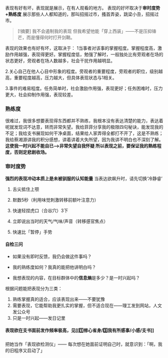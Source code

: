 表现有好有坏，表现就是展示，在有人观看的地方。
表现的好坏取决于**审时度势+熟练度**
展示那些人人都知道的，那叫招摇过市，搔首弄姿，跳梁小丑，招摇过市。

> [!摘要]
> 我不会遏制我的表现
> 但我希望他能「穿上西装」——不是压抑锋芒，而是懂得何时打开剑鞘。

表现的效果也有好有坏，这取决于：
1当事者对该事的掌握程度。掌握程度高，激励作用越强，表现得更好。掌握程度低，勉强了解时，一般独处比有旁观者在场的状态更好，旁观者在场人数越多，社会干扰作用越明显。

2.关心自己在他人心目中形象的程度。旁观者的重要程度，旁观者的职位，级别越高，重要程度越高，压力越大，但具体表现状态与1相关。

3.事件的难易程度。任务简单时，社会激励作用强，表现更好；任务困难时，压力更大，社会抑制作用强，表现较差。

### 熟练度
很难过，我很多想要表现得东西都并不熟练，我根本没有表达清楚的能力，表达着呢就发现词不达意，转而非常失望。我给菲菲分享我的极限四句秘诀，能发现我的不足；我给支书展现如何干净桌面，结果给人家弄得全都打不开了，这是不熟练；我给蔡湘源讲我的积分感想，讲着讲着大失所望，因为我讲不明白也不深刻了解。
**这使我一时兴起不能自已——>非常失望自我怀疑
所以表现之前，要保证我的熟练程度，否则定悲剧收场。**

### 审时度势

**强烈的表现冲动本质上是未被驯服的认知能量**
当表达欲飙升时，请先切换‘冷静睿’
1. 舌尖抵住上颚
    
2. 默数5秒（利用味觉刺激转移前额叶注意力）
    
3. 快速轻捏虎口（合谷穴）3下
	
4.  立即说出当时的天气/气味/声音（转移感官焦点）
    
5. 快速比「暂停」手势
#### **自检三问**

- 如果没有即时反馈，我仍会做这件事吗？
    
- 我的熟练度如何？我真的能把他讲明白吗？
    
- 我想表现的内容，在目标群体中的**信息熵**是多少？是一时兴起吗？

根据问题能把表现分为三类：
1. 熟练掌握真的适合，应该表现出来——不要犹豫
2. 需要表现，它能帮助我更扎实的掌握，但不适合现在——理工发到网站，人文发公众号
3. 只是一时兴起——发日记里


#### 表现欲在支书面前发作频率极高，见[[1️⃣修心省身/3️⃣我有所感事/小感/支书]]
把她当作「表现欲检测仪」——
每次想在她面前证明自己时，就意识到：「啊，我的旧程序又启动了」

